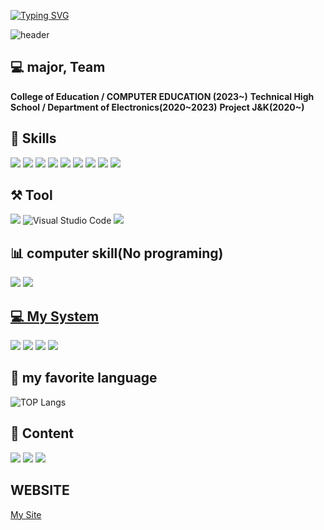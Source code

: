 [![Typing SVG](https://readme-typing-svg.demolab.com?font=Fira+Code&pause=1000&width=435&lines=WElCOME+MY+GITHUB)](https://git.io/typing-svg)

![header](https://capsule-render.vercel.app/api?type=Cylinder&text=JUWONBAIK)



## 💻 major, Team
**College of Education / COMPUTER EDUCATION (2023~)**
**Technical High School / Department of Electronics(2020~2023)**
**Project J&K(2020~)**

## 🚀 Skills
<img src="https://img.shields.io/badge/C-00599C?style=for-the-badge&logo=c&logoColor=white"> <img src="https://img.shields.io/badge/Python-14354C?style=for-the-badge&logo=python&logoColor=white"> <img src="https://img.shields.io/badge/Java-ED8B00?style=for-the-badge&logo=openjdk&logoColor=white"> <img src="https://img.shields.io/badge/Node.js-43853D?style=for-the-badge&logo=node.js&logoColor=white"> <img src="https://img.shields.io/badge/Bootstrap-563D7C?style=for-the-badge&logo=bootstrap&logoColor=white"> <img src="https://img.shields.io/badge/MongoDB-4EA94B?style=for-the-badge&logo=mongodb&logoColor=white"> <img src="https://img.shields.io/badge/HTML5-E34F26?style=for-the-badge&logo=html5&logoColor=white"> <img src="https://img.shields.io/badge/javascript-F7DF1E?style=for-the-badge&logo=javascript&logoColor=white"> <img src="https://img.shields.io/badge/docker-%230db7ed.svg?style=for-the-badge&logo=docker&logoColor=white">
	
## ⚒ Tool
<img src="https://img.shields.io/badge/visualstudio-5C2D91?style=for-the-badge&logo=visualstudio&logoColor=white"> ![Visual Studio Code](https://img.shields.io/badge/Visual%20Studio%20Code-007ACC.svg?&style=for-the-badge&logo=Visual%20Studio%20Code&logoColor=white) <img src="https://img.shields.io/badge/intellijidea-000000?style=for-the-badge&logo=intellijidea&logoColor=white"> 
</a>
	
## 📊 computer skill(No programing)
<img src="https://img.shields.io/badge/adobephotoshop-31A8FF?style=for-the-badge&logo=adobephotoshop&logoColor=white"> <img src="https://img.shields.io/badge/microsoftpowerpoint-B7472A?style=for-the-badge&logo=microsoftpowerpoint&logoColor=white"> 
</a>

## [💻 My System](https://github.com/BAIKJUWON/BAIKJUWON/blob/main/Sys.md)
<a href="https://img.shields.io/badge/AMD-Ryzen_9_7950X-ED1C24?style=for-the-badge&logo=amd&logoColor=white"><img src="https://img.shields.io/badge/AMD-Ryzen_9_7950X-ED1C24?style=for-the-badge&logo=amd&logoColor=white"/></a>
<a href="https://img.shields.io/badge/NVIDIA-RTX3080-76B900?style=for-the-badge&logo=nvidia&logoColor=white"><img src="https://img.shields.io/badge/NVIDIA-RTX3080-76B900?style=for-the-badge&logo=nvidia&logoColor=white"/></a>
<a href="https://img.shields.io/badge/Apple-MacBook_Pro_2020-999999?style=for-the-badge&logo=apple&logoColor=white"><img src="https://img.shields.io/badge/Apple-MacBook_Pro_2020-999999?style=for-the-badge&logo=apple&logoColor=white"/></a> <img src="https://img.shields.io/badge/Windows-ASUS_Zenbook-0078D6?style=for-the-badge&logo=windows&logoColor=white">


## 📙 my favorite language
![TOP Langs](https://github-readme-stats.vercel.app/api/top-langs/?username=BAIKJUWON)
</a>

## 📧 Content
<a href="https://www.instagram.com/bjww_sss109883"><img src="https://img.shields.io/badge/Instagram-E4405F?style=for-the-badge&logo=instagram&logoColor=white"/></a> <a href="mailto:bjw04ys@gmail.com"><img src="https://img.shields.io/badge/Gmail-D14836?style=for-the-badge&logo=gmail&logoColor=white"/></a> <a href="https://discord.gg/sfjT3w7wgx"><img src="https://img.shields.io/badge/Discord-7289DA?style=for-the-badge&logo=discord&logoColor=white"/></a>

## WEBSITE
<a href="http://baikjuwon.com/">My Site</a>















